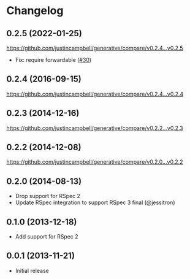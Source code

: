 # Changelog

## 0.2.5 (2022-01-25)

https://github.com/justincampbell/generative/compare/v0.2.4...v0.2.5

- Fix: require forwardable ([#30](https://github.com/justincampbell/generative/pull/30))

## 0.2.4 (2016-09-15)

https://github.com/justincampbell/generative/compare/v0.2.4...v0.2.4

## 0.2.3 (2014-12-16)

https://github.com/justincampbell/generative/compare/v0.2.2...v0.2.3

## 0.2.2 (2014-12-08)

https://github.com/justincampbell/generative/compare/v0.2.0...v0.2.2

## 0.2.0 (2014-08-13)

* Drop support for RSpec 2
* Update RSpec integration to support RSpec 3 final (@jessitron)

## 0.1.0 (2013-12-18)

* Add support for RSpec 2

## 0.0.1 (2013-11-21)

* Initial release
